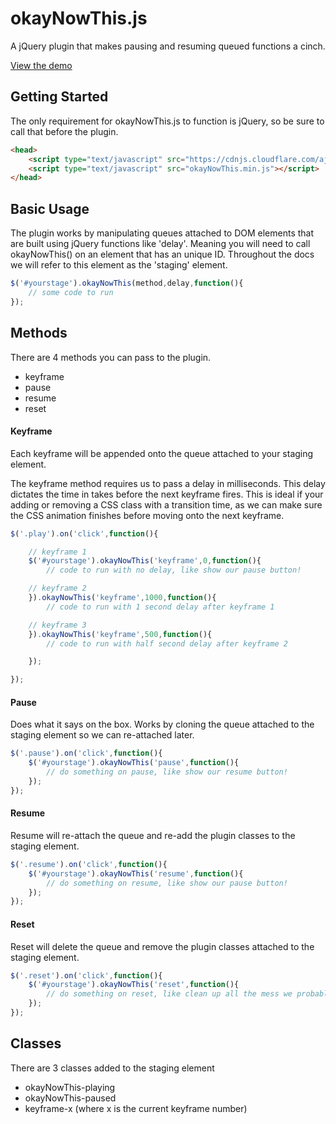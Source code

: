 # okayNowThis.js
A jQuery plugin that makes pausing and resuming queued functions a cinch.

[View the demo](https://jessengatai.github.io/okayNowThis.js/)

## Getting Started
The only requirement for okayNowThis.js to function is jQuery, so be sure to call that before the plugin.

```html
<head>
	<script type="text/javascript" src="https://cdnjs.cloudflare.com/ajax/libs/jquery/3.1.0/jquery.min.js"></script>
	<script type="text/javascript" src="okayNowThis.min.js"></script>
</head>
```

## Basic Usage
The plugin works by manipulating queues attached to DOM elements that are built using jQuery functions like 'delay'. Meaning you will need to call okayNowThis() on an element that has an unique ID. Throughout the docs we will refer to this element as the 'staging' element.

```javascript
$('#yourstage').okayNowThis(method,delay,function(){
	// some code to run
});
```

## Methods
There are 4 methods you can pass to the plugin.
* keyframe
* pause
* resume
* reset

#### Keyframe
Each keyframe will be appended onto the queue attached to your staging element.

The keyframe method requires us to pass a delay in milliseconds. This delay dictates the time in takes before the next keyframe fires. This is ideal if your adding or removing a CSS class with a transition time, as we can make sure the CSS animation finishes before moving onto the next keyframe.

```javascript
$('.play').on('click',function(){

	// keyframe 1
	$('#yourstage').okayNowThis('keyframe',0,function(){
		// code to run with no delay, like show our pause button!

	// keyframe 2
	}).okayNowThis('keyframe',1000,function(){
		// code to run with 1 second delay after keyframe 1

	// keyframe 3
	}).okayNowThis('keyframe',500,function(){
		// code to run with half second delay after keyframe 2

	});

});
```

#### Pause
Does what it says on the box. Works by cloning the queue attached to the staging element so we can re-attached later.
```javascript
$('.pause').on('click',function(){
	$('#yourstage').okayNowThis('pause',function(){
		// do something on pause, like show our resume button!
	});
});
```

#### Resume
Resume will re-attach the queue and re-add the plugin classes to the staging element.
```javascript
$('.resume').on('click',function(){
	$('#yourstage').okayNowThis('resume',function(){
		// do something on resume, like show our pause button!
	});
});
```

#### Reset
Reset will delete the queue and remove the plugin classes attached to the staging element.
```javascript
$('.reset').on('click',function(){
	$('#yourstage').okayNowThis('reset',function(){
		// do something on reset, like clean up all the mess we probably made!
	});
});
```

## Classes
There are 3 classes added to the staging element
* okayNowThis-playing
* okayNowThis-paused
* keyframe-x (where x is the current keyframe number)

